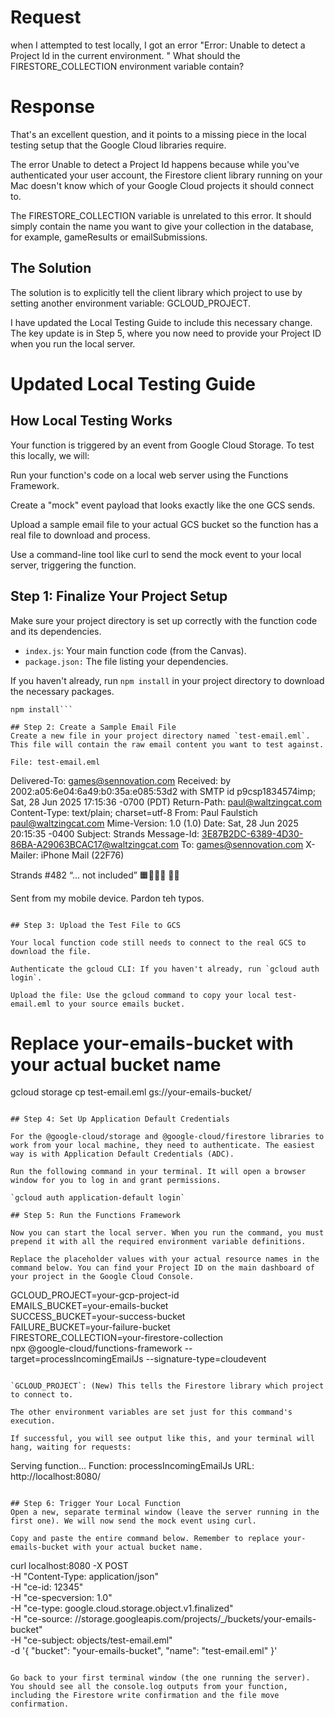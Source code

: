# Request

when I attempted to test locally, I got an error "Error: Unable to detect a Project Id in the current environment. " What should the FIRESTORE_COLLECTION environment variable contain?

# Response

That's an excellent question, and it points to a missing piece in the local testing setup that the Google Cloud libraries require.

The error Unable to detect a Project Id happens because while you've authenticated your user account, the Firestore client library running on your Mac doesn't know which of your Google Cloud projects it should connect to.

The FIRESTORE_COLLECTION variable is unrelated to this error. It should simply contain the name you want to give your collection in the database, for example, gameResults or emailSubmissions.

## The Solution
The solution is to explicitly tell the client library which project to use by setting another environment variable: GCLOUD_PROJECT.

I have updated the Local Testing Guide to include this necessary change. The key update is in Step 5, where you now need to provide your Project ID when you run the local server.

# Updated Local Testing Guide

## How Local Testing Works

Your function is triggered by an event from Google Cloud Storage. To test this locally, we will:

Run your function's code on a local web server using the Functions Framework.

Create a "mock" event payload that looks exactly like the one GCS sends.

Upload a sample email file to your actual GCS bucket so the function has a real file to download and process.

Use a command-line tool like curl to send the mock event to your local server, triggering the function.

## Step 1: Finalize Your Project Setup

Make sure your project directory is set up correctly with the function code and its dependencies.

* `index.js`: Your main function code (from the Canvas).
* `package.json:` The file listing your dependencies.

If you haven't already, run `npm install` in your project directory to download the necessary packages.

```cd /path/to/your/my-email-function-js
npm install```

## Step 2: Create a Sample Email File
Create a new file in your project directory named `test-email.eml`. This file will contain the raw email content you want to test against.

File: test-email.eml

```
Delivered-To: games@sennovation.com
Received: by 2002:a05:6e04:6a49:b0:35a:e085:53d2 with SMTP id p9csp1834574imp;
        Sat, 28 Jun 2025 17:15:36 -0700 (PDT)
Return-Path: <paul@waltzingcat.com>
Content-Type: text/plain; charset=utf-8
From: Paul Faulstich <paul@waltzingcat.com>
Mime-Version: 1.0 (1.0)
Date: Sat, 28 Jun 2025 20:15:35 -0400
Subject: Strands
Message-Id: <3E87B2DC-6389-4D30-86BA-A29063BCAC17@waltzingcat.com>
To: games@sennovation.com
X-Mailer: iPhone Mail (22F76)

Strands #482
“... not included”
🟧🔵🔵🔵
🔵🔵

Sent from my mobile device. Pardon teh typos.
```

## Step 3: Upload the Test File to GCS

Your local function code still needs to connect to the real GCS to download the file.

Authenticate the gcloud CLI: If you haven't already, run `gcloud auth login`.

Upload the file: Use the gcloud command to copy your local test-email.eml to your source emails bucket.

```
# Replace your-emails-bucket with your actual bucket name
gcloud storage cp test-email.eml gs://your-emails-bucket/
```

## Step 4: Set Up Application Default Credentials

For the @google-cloud/storage and @google-cloud/firestore libraries to work from your local machine, they need to authenticate. The easiest way is with Application Default Credentials (ADC).

Run the following command in your terminal. It will open a browser window for you to log in and grant permissions.

`gcloud auth application-default login`

## Step 5: Run the Functions Framework

Now you can start the local server. When you run the command, you must prepend it with all the required environment variable definitions.

Replace the placeholder values with your actual resource names in the command below. You can find your Project ID on the main dashboard of your project in the Google Cloud Console.

```
GCLOUD_PROJECT=your-gcp-project-id \
EMAILS_BUCKET=your-emails-bucket \
SUCCESS_BUCKET=your-success-bucket \
FAILURE_BUCKET=your-failure-bucket \
FIRESTORE_COLLECTION=your-firestore-collection \
npx @google-cloud/functions-framework --target=processIncomingEmailJs --signature-type=cloudevent
```

`GCLOUD_PROJECT`: (New) This tells the Firestore library which project to connect to.

The other environment variables are set just for this command's execution.

If successful, you will see output like this, and your terminal will hang, waiting for requests:

```
Serving function...
Function: processIncomingEmailJs
URL: http://localhost:8080/
```

## Step 6: Trigger Your Local Function
Open a new, separate terminal window (leave the server running in the first one). We will now send the mock event using curl.

Copy and paste the entire command below. Remember to replace your-emails-bucket with your actual bucket name.

```
curl localhost:8080 -X POST \
  -H "Content-Type: application/json" \
  -H "ce-id: 12345" \
  -H "ce-specversion: 1.0" \
  -H "ce-type: google.cloud.storage.object.v1.finalized" \
  -H "ce-source: //storage.googleapis.com/projects/_/buckets/your-emails-bucket" \
  -H "ce-subject: objects/test-email.eml" \
  -d '{
        "bucket": "your-emails-bucket",
        "name": "test-email.eml"
      }'
```

Go back to your first terminal window (the one running the server). You should see all the console.log outputs from your function, including the Firestore write confirmation and the file move confirmation.
